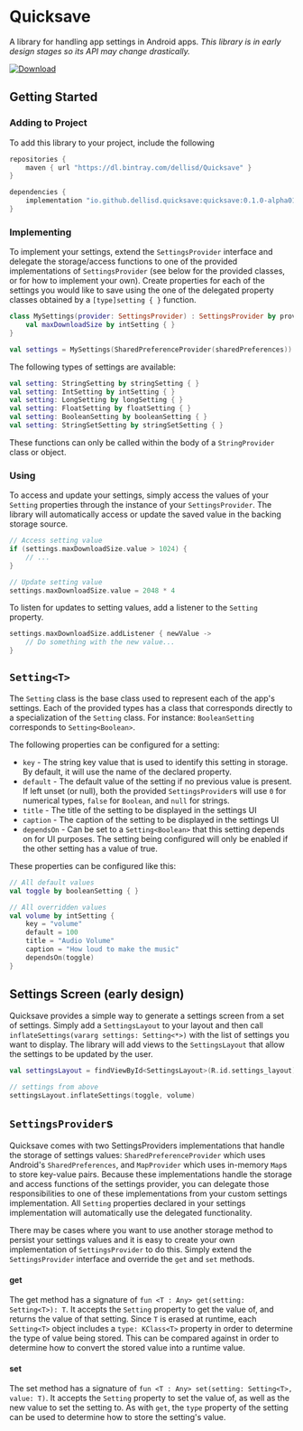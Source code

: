 # Quicksave

A library for handling app settings in Android apps. *This library is in early design stages so its API may change drastically.*

 [ ![Download](https://api.bintray.com/packages/dellisd/Quicksave/quicksave/images/download.svg) ](https://bintray.com/dellisd/Quicksave/quicksave/_latestVersion)

## Getting Started

### Adding to Project
To add this library to your project, include the following

```groovy
repositories {
    maven { url "https://dl.bintray.com/dellisd/Quicksave" }
}

dependencies {
    implementation "io.github.dellisd.quicksave:quicksave:0.1.0-alpha01"
}
```

### Implementing
To implement your settings, extend the `SettingsProvider` interface and delegate the storage/access functions to one of the provided implementations of `SettingsProvider` (see below for the provided classes, or for how to implement your own).
Create properties for each of the settings you would like to save using the one of the delegated property classes obtained by a `[type]setting { }` function.

```kotlin
class MySettings(provider: SettingsProvider) : SettingsProvider by provider {
    val maxDownloadSize by intSetting { }  
}

val settings = MySettings(SharedPreferenceProvider(sharedPreferences))
```

The following types of settings are available:
```kotlin
val setting: StringSetting by stringSetting { }      
val setting: IntSetting by intSetting { }            
val setting: LongSetting by longSetting { }          
val setting: FloatSetting by floatSetting { }        
val setting: BooleanSetting by booleanSetting { }    
val setting: StringSetSetting by stringSetSetting { }
```
These functions can only be called within the body of a `StringProvider` class or object.

### Using
To access and update your settings, simply access the values of your `Setting` properties through the instance of your `SettingsProvider`. The library will automatically access or update the saved value in the backing storage source.

```kotlin
// Access setting value
if (settings.maxDownloadSize.value > 1024) {
    // ...
}

// Update setting value
settings.maxDownloadSize.value = 2048 * 4
```

To listen for updates to setting values, add a listener to the `Setting` property.

```kotlin
settings.maxDownloadSize.addListener { newValue ->
    // Do something with the new value...
}
```

## `Setting<T>`
The `Setting` class is the base class used to represent each of the app's settings. Each of the provided types has a class that corresponds directly to a specialization of the `Setting` class.
For instance: `BooleanSetting` corresponds to `Setting<Boolean>`. 

The following properties can be configured for a setting:

* `key` - The string key value that is used to identify this setting in storage. By default, it will use the name of the declared property.
* `default` - The default value of the setting if no previous value is present. If left unset (or null), both the provided `SettingsProvider`s will use `0` for numerical types, `false` for `Boolean`, and `null` for strings.
* `title` - The title of the setting to be displayed in the settings UI
* `caption` - The caption of the setting to be displayed in the settings UI
* `dependsOn` - Can be set to a `Setting<Boolean>` that this setting depends on for UI purposes. The setting being configured will only be enabled if the other setting has a value of true.

These properties can be configured like this:
```kotlin
// All default values
val toggle by booleanSetting { }

// All overridden values
val volume by intSetting {
    key = "volume"
    default = 100
    title = "Audio Volume"
    caption = "How loud to make the music"
    dependsOn(toggle)
}
```

## Settings Screen (early design)
Quicksave provides a simple way to generate a settings screen from a set of settings. Simply add a `SettingsLayout` to your layout and then call `inflateSettings(vararg settings: Setting<*>)` with the list of settings you want to display.
The library will add views to the `SettingsLayout` that allow the settings to be updated by the user.

```kotlin
val settingsLayout = findViewById<SettingsLayout>(R.id.settings_layout)

// settings from above
settingsLayout.inflateSettings(toggle, volume)
```

## `SettingsProvider`s
Quicksave comes with two SettingsProviders implementations that handle the storage of settings values: `SharedPreferenceProvider` which uses Android's `SharedPreferences`, and `MapProvider` which uses in-memory `Map`s to store key-value pairs.
Because these implementations handle the storage and access functions of the settings provider, you can delegate those responsibilities to one of these implementations from your custom settings implementation. All `Setting` properties declared in your settings implementation will automatically use the delegated functionality.

There may be cases where you want to use another storage method to persist your settings values and it is easy to create your own implementation of `SettingsProvider` to do this.
Simply extend the `SettingsProvider` interface and override the `get` and `set` methods.

#### get
The get method has a signature of `fun <T : Any> get(setting: Setting<T>): T`. It accepts the `Setting` property to get the value of, and returns the value of that setting.
Since `T` is erased at runtime, each `Setting<T>` object includes a `type: KClass<T>` property in order to determine the type of value being stored. This can be compared against in order to determine how to convert the stored value into a runtime value.

#### set
The set method has a signature of `fun <T : Any> set(setting: Setting<T>, value: T)`. It accepts the `Setting` property to set the value of, as well as the new value to set the setting to.
As with `get`, the `type` property of the setting can be used to determine how to store the setting's value.
